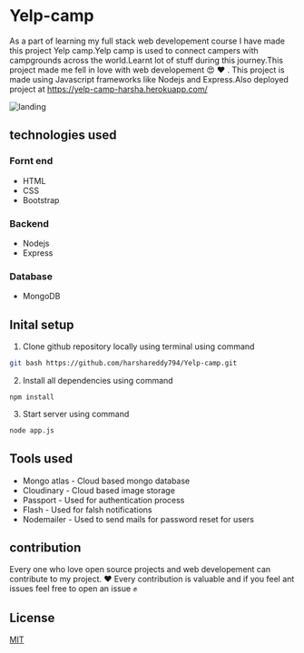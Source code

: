 # Yelp-camp

As a part of learning my full stack web developement course I have made this project Yelp camp.Yelp camp is used to connect campers with campgrounds across the world.Learnt lot of stuff during this journey.This project made me fell in love with web developement :heart_eyes: :heart: . This project is made using Javascript frameworks like Nodejs and Express.Also deployed project at 
https://yelp-camp-harsha.herokuapp.com/

![landing](https://user-images.githubusercontent.com/48166328/80898424-dded2e80-8d20-11ea-946b-0ecaa80d4aa9.PNG)


## technologies used

### Fornt end
* HTML 
* CSS
* Bootstrap

### Backend
* Nodejs
* Express

### Database
* MongoDB

## Inital setup
 1. Clone github repository locally using terminal using command
 ```bash 
git bash https://github.com/harshareddy794/Yelp-camp.git
```
2. Install all dependencies using command
```
npm install
```
3. Start server using command
```bash 
node app.js
```

## Tools used 
* Mongo atlas - Cloud based mongo database
* Cloudinary - Cloud based image storage
* Passport - Used for authentication process
* Flash - Used for falsh notifications
* Nodemailer - Used to send mails for password reset for users


## contribution
Every one who love open source projects and web developement can contribute to my project. :heart:
Every contribution is valuable and if you feel ant issues feel free to open an issue :fist:


## License
[MIT](https://choosealicense.com/licenses/mit/)
